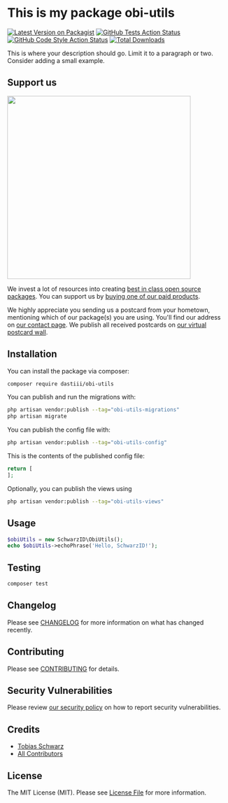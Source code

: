 # This is my package obi-utils

[![Latest Version on Packagist](https://img.shields.io/packagist/v/dastiii/obi-utils.svg?style=flat-square)](https://packagist.org/packages/dastiii/obi-utils)
[![GitHub Tests Action Status](https://img.shields.io/github/actions/workflow/status/dastiii/obi-utils/run-tests.yml?branch=main&label=tests&style=flat-square)](https://github.com/dastiii/obi-utils/actions?query=workflow%3Arun-tests+branch%3Amain)
[![GitHub Code Style Action Status](https://img.shields.io/github/actions/workflow/status/dastiii/obi-utils/fix-php-code-style-issues.yml?branch=main&label=code%20style&style=flat-square)](https://github.com/dastiii/obi-utils/actions?query=workflow%3A"Fix+PHP+code+style+issues"+branch%3Amain)
[![Total Downloads](https://img.shields.io/packagist/dt/dastiii/obi-utils.svg?style=flat-square)](https://packagist.org/packages/dastiii/obi-utils)

This is where your description should go. Limit it to a paragraph or two. Consider adding a small example.

## Support us

[<img src="https://github-ads.s3.eu-central-1.amazonaws.com/obi-utils.jpg?t=1" width="419px" />](https://spatie.be/github-ad-click/obi-utils)

We invest a lot of resources into creating [best in class open source packages](https://spatie.be/open-source). You can support us by [buying one of our paid products](https://spatie.be/open-source/support-us).

We highly appreciate you sending us a postcard from your hometown, mentioning which of our package(s) you are using. You'll find our address on [our contact page](https://spatie.be/about-us). We publish all received postcards on [our virtual postcard wall](https://spatie.be/open-source/postcards).

## Installation

You can install the package via composer:

```bash
composer require dastiii/obi-utils
```

You can publish and run the migrations with:

```bash
php artisan vendor:publish --tag="obi-utils-migrations"
php artisan migrate
```

You can publish the config file with:

```bash
php artisan vendor:publish --tag="obi-utils-config"
```

This is the contents of the published config file:

```php
return [
];
```

Optionally, you can publish the views using

```bash
php artisan vendor:publish --tag="obi-utils-views"
```

## Usage

```php
$obiUtils = new SchwarzID\ObiUtils();
echo $obiUtils->echoPhrase('Hello, SchwarzID!');
```

## Testing

```bash
composer test
```

## Changelog

Please see [CHANGELOG](CHANGELOG.md) for more information on what has changed recently.

## Contributing

Please see [CONTRIBUTING](CONTRIBUTING.md) for details.

## Security Vulnerabilities

Please review [our security policy](../../security/policy) on how to report security vulnerabilities.

## Credits

- [Tobias Schwarz](https://github.com/dastiii)
- [All Contributors](../../contributors)

## License

The MIT License (MIT). Please see [License File](LICENSE.md) for more information.
